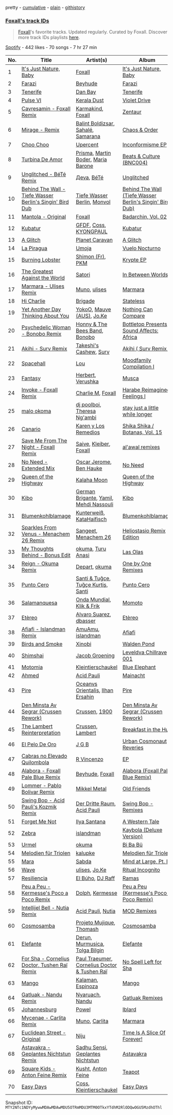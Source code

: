 pretty - [cumulative](/playlists/cumulative/37i9dQZF1DX2Jggz04vUOo.md) - [plain](/playlists/plain/37i9dQZF1DX2Jggz04vUOo) - [githistory](https://github.githistory.xyz/mackorone/spotify-playlist-archive/blob/main/playlists/plain/37i9dQZF1DX2Jggz04vUOo)

### [Foxall's track IDs](https://open.spotify.com/playlist/37i9dQZF1DX2Jggz04vUOo)

> <a href="spotify:artist:3iT6d90Vy630068736OgW8">Foxall</a>'s favorite tracks\. Updated regularly\. Curated by Foxall\. Discover more track IDs playlists <a href="spotify:genre:track\_id">here</a>.

[Spotify](https://open.spotify.com/user/spotify) - 442 likes - 70 songs - 7 hr 27 min

| No. | Title | Artist(s) | Album | Length |
|---|---|---|---|---|
| 1 | [It's Just Nature, Baby](https://open.spotify.com/track/1ZIhUugCmhxWr6yEzx1HFc) | [Foxall](https://open.spotify.com/artist/3iT6d90Vy630068736OgW8) | [It's Just Nature, Baby](https://open.spotify.com/album/2181FqiPENCUAC1DZuRfyb) | 3:51 |
| 2 | [Farazi](https://open.spotify.com/track/6PK2rZ2jf6l6SdtnXgFotD) | [Beyhude](https://open.spotify.com/artist/65orViGnlMcbptdIGceZzo) | [Farazi](https://open.spotify.com/album/4fdLKEjn0PiHGtTVeKbBCF) | 5:10 |
| 3 | [Tenerife](https://open.spotify.com/track/6x1EH4XBaccSlCZzp8c45t) | [Dan Bay](https://open.spotify.com/artist/1E9ev9hZVmtmeFkS3ZAyyw) | [Tenerife](https://open.spotify.com/album/7CI0DdhAT7EJJyK4NEfzEc) | 5:18 |
| 4 | [Pulse VI](https://open.spotify.com/track/2tthSVxYrS6vMRGchANWSL) | [Kerala Dust](https://open.spotify.com/artist/6lK8O3kyFThiTmgowQZGOH) | [Violet Drive](https://open.spotify.com/album/5AACj1zBwmUDLlq9DZ1VJX) | 5:27 |
| 5 | [Cavresamin \- Foxall Remix](https://open.spotify.com/track/7lvZ4DujXfjVYEWhZBKOrm) | [Karmakind](https://open.spotify.com/artist/0567GyFPr2AYNJvUp8ImS3), [Foxall](https://open.spotify.com/artist/3iT6d90Vy630068736OgW8) | [Zentaur](https://open.spotify.com/album/3Ids63v27ACVvHShzYWXIB) | 6:55 |
| 6 | [Mirage \- Remix](https://open.spotify.com/track/5bLWePeHYsfdJwlxCUdHOH) | [Balint Boldizsar](https://open.spotify.com/artist/5xFU79pSKrEpSiTVysdTY3), [Sahalé](https://open.spotify.com/artist/4M7kyBSGHK0aYYjObYeRXZ), [Samarana](https://open.spotify.com/artist/19zCcLLWaZjG45iFFlhvGL) | [Chaos & Order](https://open.spotify.com/album/0WVkMCuDjUiee7OCbeVZas) | 6:02 |
| 7 | [Choo Choo](https://open.spotify.com/track/5QvEgDwNSyPgEkpLNDlnj2) | [Upercent](https://open.spotify.com/artist/7p4uoSR3Hf9jbuDvdJZPZq) | [Inconformisme EP](https://open.spotify.com/album/2g3Xn9WFQDO161ap711YFy) | 7:15 |
| 8 | [Turbina De Amor](https://open.spotify.com/track/4UY0w7Q0btgFOXmkF30KTj) | [Prisma](https://open.spotify.com/artist/29hY8nWTDqkPqK947tjznd), [Martin Boder](https://open.spotify.com/artist/6vHIcNnpRho3aGWWHNzBGw), [Maria Barone](https://open.spotify.com/artist/6OFJC2spJlsWAXGS4lhmJs) | [Beats & Culture \(BNC004\)](https://open.spotify.com/album/73V73BkhSteIKDX25qEgGH) | 4:48 |
| 9 | [Unglitched \- BéTé Remix](https://open.spotify.com/track/1WLTAxanQcgPQmJNSJN15X) | [Дeva](https://open.spotify.com/artist/2wfO6DMEhzft4IfwM1YzEQ), [BéTé](https://open.spotify.com/artist/7HMCyoB6sHalUrXDRoiQB4) | [Unglitched](https://open.spotify.com/album/2TazrwgMouDruGAyYhvUp6) | 6:36 |
| 10 | [Behind The Wall \- Tiefe Wasser Berlin's Singin' Bird Dub](https://open.spotify.com/track/79Cw6dmzpccnxBBeORKGlk) | [Tiefe Wasser Berlin](https://open.spotify.com/artist/1CB3IMXIZ0RJXC9JRrC7x3), [Monvol](https://open.spotify.com/artist/3AbpwdjSWkaLmsXyZhmIFl) | [Behind The Wall \(Tiefe Wasser Berlin's Singin' Bird Dub\)](https://open.spotify.com/album/31xw6C07bXPFoodEmzZQSo) | 5:20 |
| 11 | [Mantola \- Original](https://open.spotify.com/track/34Fwzcj3NGXsBS1IiXdveZ) | [Foxall](https://open.spotify.com/artist/3iT6d90Vy630068736OgW8) | [Badarchin, Vol\. 02](https://open.spotify.com/album/0fJI9pW80m4E4FvlvxamNz) | 6:26 |
| 12 | [Kubatur](https://open.spotify.com/track/1vmZrbwBInR048h5dSuh3t) | [GFDF](https://open.spotify.com/artist/3WPJZqRJt0MNV5GrL8acMH), [Coss](https://open.spotify.com/artist/3YdYc0Ewo5Vpejw0r3dV74), [KYONGPAUL](https://open.spotify.com/artist/4zy5g7xdWMP1adk6zGHeVx) | [Kubatur](https://open.spotify.com/album/1YXgYZ8mjXdPmPkazQ2Ibo) | 6:22 |
| 13 | [A Glitch](https://open.spotify.com/track/3E14RZfj8Wt9WtFdJ0Qj6f) | [Planet Caravan](https://open.spotify.com/artist/1vL80BIxkjefhlD5Gc88r5) | [A Glitch](https://open.spotify.com/album/6SaEmxtunTWm1r2FgcQ5lH) | 6:14 |
| 14 | [La Piragua](https://open.spotify.com/track/41sfxCghJlbnWnql4QEfl7) | [Umoja](https://open.spotify.com/artist/6PuOeFpvcL6TYcRmEJKbdw) | [Vuelo Nocturno](https://open.spotify.com/album/256r81ENnMGjkDukVfuEUP) | 8:38 |
| 15 | [Burning Lobster](https://open.spotify.com/track/142FwsImZ1MZmUnKdY2Jll) | [Shimon \(Fr\)](https://open.spotify.com/artist/3rN9xqLR59j3NAn0VM9rGR), [PKM](https://open.spotify.com/artist/5xmOuNCskJkhnlSV3Qkx3v) | [Krypte EP](https://open.spotify.com/album/6yVPH1OeqeZdIUKN0P6Mc4) | 7:19 |
| 16 | [The Greatest Against the World](https://open.spotify.com/track/1W7L98k9dWdlfknRtLwwHp) | [Satori](https://open.spotify.com/artist/5nri3hyKmKBGAfvjBi0mK0) | [In Between Worlds](https://open.spotify.com/album/58u0GyrkGtVjF2Kgknn9ho) | 5:07 |
| 17 | [Marmara \- Ulises Remix](https://open.spotify.com/track/1siz7XLfnO3tHaytpxoDYb) | [Muno](https://open.spotify.com/artist/1DZGRRvmPsjC8o8F8MwpRe), [ulises](https://open.spotify.com/artist/0YQKl0V9vgk6HeFttX1aTv) | [Marmara](https://open.spotify.com/album/4j0YbHO2ronLXxxVXHEMt2) | 6:06 |
| 18 | [Hi Charlie](https://open.spotify.com/track/0VUlHCJE9PuBcuXax53W2Z) | [Brigade](https://open.spotify.com/artist/01fvPLDc345ENWorJWLqV4) | [Stateless](https://open.spotify.com/album/31m9s1EjPMS3G9jvfhqngm) | 5:29 |
| 19 | [Yet Another Day Thinking About You](https://open.spotify.com/track/3tkSTbgygIKhand5G6JzsS) | [YokoO](https://open.spotify.com/artist/45fzhLbHZdBIgOGQT6M5zr), [Mauve \(AUS\)](https://open.spotify.com/artist/7rvE5oeBS2tH0JG9W8EfcJ), [Jo.Ke](https://open.spotify.com/artist/0RKP3F2s1SHvGpckHuW4S7) | [Nothing Can Compare](https://open.spotify.com/album/2onkqde1tTtuKW7bFWjt2z) | 5:49 |
| 20 | [Psychedelic Woman \- Bonobo Remix](https://open.spotify.com/track/2rAZqJ3uiy2jczTafnKP7y) | [Honny & The Bees Band](https://open.spotify.com/artist/0YBnqkQh876CwPLtT9XX69), [Bonobo](https://open.spotify.com/artist/0cmWgDlu9CwTgxPhf403hb) | [Bottletop Presents Sound Affects: Africa](https://open.spotify.com/album/0xnN5NfLE5Gc3YgzEhgXbT) | 4:26 |
| 21 | [Akihi \- Surv Remix](https://open.spotify.com/track/7L43S5tAvwiFfAM10FqKGJ) | [Takeshi's Cashew](https://open.spotify.com/artist/6Fz85Ih5XufwQ1TH4s0pHA), [Surv](https://open.spotify.com/artist/2DMOI9FmfrkEXFPLPUi6TQ) | [Akihi \( Surv Remix \)](https://open.spotify.com/album/5lRNzBB5ZwBYtsJcEK4r1a) | 5:09 |
| 22 | [Spacehall](https://open.spotify.com/track/2qXWBjO9BNVURgc9tDJwmS) | [Lou](https://open.spotify.com/artist/7l9DjVOhlzTmBhCLW8Q2we) | [Moodfamily Compilation I](https://open.spotify.com/album/6RdWrH7iwLePIhmksv1CwA) | 7:18 |
| 23 | [Fantasy](https://open.spotify.com/track/22fM5ewOY0suVq5teDadG0) | [Herbert](https://open.spotify.com/artist/6wXFUcaG7779tb1Ok72GBn), [Verushka](https://open.spotify.com/artist/5StY3t09rFBGADeZbkVyOC) | [Musca](https://open.spotify.com/album/2yTDyn7SlB2yOP4CkDbHfn) | 6:27 |
| 24 | [Invoke \- Foxall Remix](https://open.spotify.com/track/00Sr5lqLJTTCljeQDxlj1P) | [Charlie M](https://open.spotify.com/artist/3D3Sgu0PXIAjode80WTFSb), [Foxall](https://open.spotify.com/artist/3iT6d90Vy630068736OgW8) | [Harabe Reimagined Feelings I](https://open.spotify.com/album/0TCG4mBXErYlDn65LYQujb) | 5:51 |
| 25 | [malo okoma](https://open.spotify.com/track/7jyerdQJniWpmwzUHK6jRN) | [dj poolboi](https://open.spotify.com/artist/3uL9a8QRwQ6J8Sc7NYK7oJ), [Theresa Ng'ambi](https://open.spotify.com/artist/1HhaUK3JlqgSpQ4noxzCHI) | [stay just a little while longer](https://open.spotify.com/album/4FPI3gc0lcxgRLoHHKdsRf) | 5:56 |
| 26 | [Canario](https://open.spotify.com/track/12KVTzqgU558xqkpsywKex) | [Karen y Los Remedios](https://open.spotify.com/artist/6uSvvhlipeAh7lrqB9VTmv) | [Shika Shika / Botanas, Vol\. 15](https://open.spotify.com/album/6tFwiVNeI7Pdut9sWkgCXW) | 4:09 |
| 27 | [Save Me From The Night \- Foxall Remix](https://open.spotify.com/track/0T13z4GtvB89z7cmIIIRnu) | [Saive](https://open.spotify.com/artist/66sSc9LMhJkUdiEu7LTytJ), [Kleiber](https://open.spotify.com/artist/0pUIfTg8Yri3rNrQgIk3mp), [Foxall](https://open.spotify.com/artist/3iT6d90Vy630068736OgW8) | [al'awal remixes](https://open.spotify.com/album/5dOXG5sIPoeuR1ZvrYUoEE) | 6:26 |
| 28 | [No Need \- Extended Mix](https://open.spotify.com/track/2RsGdqXD8drtHXtADOi4cX) | [Oscar Jerome](https://open.spotify.com/artist/39cDMNnxwjrKJE1dyt47jh), [Ben Hauke](https://open.spotify.com/artist/1aBDI4nH6OfAkNyUX08O2V) | [No Need](https://open.spotify.com/album/49mIMP2fA3LBEoAYrHeJdZ) | 6:02 |
| 29 | [Queen of the Highway](https://open.spotify.com/track/0yMkBK3Mfe6zRZnqEAm30B) | [Kalaha Moon](https://open.spotify.com/artist/5ZzHOBBOXZdhypyaffUrJG) | [Queen of the Highway](https://open.spotify.com/album/2GC1gz92bTF1lDg1ttMjql) | 7:52 |
| 30 | [Kibo](https://open.spotify.com/track/3VTs1ASLxxTxeUliy3b6WZ) | [German Brigante](https://open.spotify.com/artist/2h7fN6KOZVgWQ39sYK0jJm), [Yamil](https://open.spotify.com/artist/28ZgRJOXwmLwPRppMCcLWS), [Mehdi Nassouli](https://open.spotify.com/artist/3oK06jAg9UUaNpQQHh1lJJ) | [Kibo](https://open.spotify.com/album/07rIx4Wwx3tN3jrlXTCSB3) | 6:19 |
| 31 | [Blumenkohlblamage](https://open.spotify.com/track/6q90JN9AhYNeZiuZfGiiCA) | [Kunterweiß](https://open.spotify.com/artist/5rJytJvZcTf6yVIw6BxWNe), [KataHaifisch](https://open.spotify.com/artist/5uxsA8TNcq5vK2cBBd0srM) | [Blumenkohlblamage](https://open.spotify.com/album/711PTniRZl5mv6wdbqcuWq) | 7:00 |
| 32 | [Sparkles From Venus \- Menachem 26 Remix](https://open.spotify.com/track/7iznuWs20ZV3D5EiBzNwUC) | [Sangeet](https://open.spotify.com/artist/2lvEKcQtOdHfHhWNjDTTvl), [Menachem 26](https://open.spotify.com/artist/24YsFyswWUJYWZOi5BQ6tJ) | [Heliostasio Remix Edition](https://open.spotify.com/album/026n4zlvKluvWoNhxAvjtL) | 7:33 |
| 33 | [My Thoughts Behind \- Bonus Edit](https://open.spotify.com/track/4gQ7E8Nq524pnCrOo2P2R4) | [okuma](https://open.spotify.com/artist/5KxadtK47w9IzFK0V4O38Q), [Turu Anasi](https://open.spotify.com/artist/1HKyZXQv90cYQtoZQDya0d) | [Las Olas](https://open.spotify.com/album/0WWOKXbL7BI5Tp85ugvdSp) | 8:13 |
| 34 | [Reign \- Okuma Remix](https://open.spotify.com/track/07ysv62qaOQmIEIvcIX2Wr) | [Depart](https://open.spotify.com/artist/5Mqcuj649T5GFhMGlaNGHy), [okuma](https://open.spotify.com/artist/5KxadtK47w9IzFK0V4O38Q) | [One by One Remixes](https://open.spotify.com/album/2VFxjPMUpN6n2aU8UdN4Ap) | 7:11 |
| 35 | [Punto Cero](https://open.spotify.com/track/7i650ozZjXNUNT1AFqxAI4) | [Santi & Tuğçe](https://open.spotify.com/artist/437O1jQdyOOhIS1M41xQaC), [Tuğçe Kurtiş](https://open.spotify.com/artist/5cYodhg1fZFGKqCQmgNlZf), [Santi](https://open.spotify.com/artist/3y89DR1J1RB96pJUByabwi) | [Punto Cero](https://open.spotify.com/album/3myUaKhlvdBmSQlKxYugTQ) | 8:42 |
| 36 | [Salamanquesa](https://open.spotify.com/track/2g0DEj8yNoDmh5BjNg5kcw) | [Onda Mundial](https://open.spotify.com/artist/5c5oay9VCy0a9RzFw1S8Dp), [Klik & Frik](https://open.spotify.com/artist/56P5wn7V6w46OyYV9vS5jC) | [Momoto](https://open.spotify.com/album/3cThlPotjMGdTYVj77PXpA) | 7:07 |
| 37 | [Etèreo](https://open.spotify.com/track/2zvaBjNVbQg6AK2aAIRhrN) | [Alvaro Suarez](https://open.spotify.com/artist/6zfwxQQjoCU9uSsrwckyZv), [dbasser](https://open.spotify.com/artist/5psF4RFR5m6MyLC7whUI2b) | [Etèreo](https://open.spotify.com/album/1smB9aYNSh87eIwHnWZjdo) | 7:36 |
| 38 | [Afiafi \- Islandman Remix](https://open.spotify.com/track/38AhDHElViAYUjbP7x1byB) | [AmuAmu](https://open.spotify.com/artist/7GzNbtoPAo9kVJbBG2eSlz), [islandman](https://open.spotify.com/artist/3So3vlAfrEh2FbpvG7sxO4) | [Afiafi](https://open.spotify.com/album/4AR7PXF4hQE7uExigOkvw0) | 5:28 |
| 39 | [Birds and Smoke](https://open.spotify.com/track/6gFvgBSlJFjC4pswZJKSx6) | [Xinobi](https://open.spotify.com/artist/1w7cucUEPR1Yq9g03g6T8m) | [Walden Pond](https://open.spotify.com/album/5yS2vHJXAfLwUNYmuJ556C) | 6:08 |
| 40 | [Shimshai](https://open.spotify.com/track/1UDOAT7TcqHBdzUYJ0GR41) | [Jacob Groening](https://open.spotify.com/artist/4Mlxc3DHm3Qr5XTaEXHT6f) | [Leveldva Chillrave 001](https://open.spotify.com/album/3GXsWafBNGymgP4C9vkwKn) | 6:16 |
| 41 | [Motomia](https://open.spotify.com/track/2CLcXhe2ubLjrTG6WpG9nu) | [Kleintierschaukel](https://open.spotify.com/artist/1IaccfV9FzIR8Iax4cZ5Fn) | [Blue Elephant](https://open.spotify.com/album/0irAg4UtiiPuIuw3MDmcF4) | 6:43 |
| 42 | [Ahmed](https://open.spotify.com/track/1rIxb5rv6BUWXT6xmLt91x) | [Acid Pauli](https://open.spotify.com/artist/3LHqODf1hGAgZ5LTw1Gf4C) | [Mainacht](https://open.spotify.com/album/1iPW3GbDkNYheqeyWjMDn8) | 6:48 |
| 43 | [Pire](https://open.spotify.com/track/7eSZ01vwRY59uAzGt5V3lP) | [Oceanvs Orientalis](https://open.spotify.com/artist/3gNEIgLeknpwkNViU8WAhg), [Ilhan Ersahin](https://open.spotify.com/artist/5aweKNLI0ZyI48q5TmoCxT) | [Pire](https://open.spotify.com/album/2mjxQEUX5uXMyHPMd0UHXC) | 7:43 |
| 44 | [Den Minsta Av Segrar \(Crussen Rework\)](https://open.spotify.com/track/264CKaSa289MXeBkLfvMZi) | [Crussen](https://open.spotify.com/artist/79OTUKSZMGMmmR32RWG2ig), [1900](https://open.spotify.com/artist/4mUmj1CkLfQkngLUuXsM7D) | [Den Minsta Av Segrar \(Crussen Rework\)](https://open.spotify.com/album/23nuTUL7RfoLeQPvrxsWXE) | 5:25 |
| 45 | [The Lambert Reinterpretation](https://open.spotify.com/track/3KbNkAfxsv9ZcfZLSjv3FH) | [Crussen](https://open.spotify.com/artist/79OTUKSZMGMmmR32RWG2ig), [Lambert](https://open.spotify.com/artist/6pSQcy8935ABNiK2qOpOlK) | [Breakfast in the Hut](https://open.spotify.com/album/0S7AgQAIqLBwcScR4JE2Gq) | 5:49 |
| 46 | [El Pelo De Oro](https://open.spotify.com/track/6QCXyaMzQNMdS8W7CFEsW7) | [J G B](https://open.spotify.com/artist/27FeHe23RpMUBcll7ABPD1) | [Urban Cosmonaut Reveries](https://open.spotify.com/album/5j6v7TGXqQnxAo5njwHXUd) | 4:55 |
| 47 | [Cabras no Elevado Quilombola](https://open.spotify.com/track/3cSdiaevRvnmpiD6Z556GB) | [R Vincenzo](https://open.spotify.com/artist/60s8SE3Mr3oRVBOrLgi4vT) | [EP](https://open.spotify.com/album/0UeipqzhRd8Vvu94cTx7E5) | 7:10 |
| 48 | [Alabora \- Foxall Pale Blue Remix](https://open.spotify.com/track/3VrcaX1j7kSZpcE55vigoZ) | [Beyhude](https://open.spotify.com/artist/65orViGnlMcbptdIGceZzo), [Foxall](https://open.spotify.com/artist/3iT6d90Vy630068736OgW8) | [Alabora \(Foxall Pale Blue Remix\)](https://open.spotify.com/album/2R2n2rPaFTtO7mt8fXvbBH) | 7:50 |
| 49 | [Lommer \- Pablo Bolivar Remix](https://open.spotify.com/track/4kQ8zdvQQ4fjyy5eYekALj) | [Mikkel Metal](https://open.spotify.com/artist/0q1Nx41aWpZqanF9sK0O9A) | [Old Friends](https://open.spotify.com/album/3pBIw5dSdAnih7fvKCk3pF) | 8:49 |
| 50 | [Swing Bop \- Acid Pauli's Kozmik Remix](https://open.spotify.com/track/0sOAu98MokefgnJgUQwTOf) | [Der Dritte Raum](https://open.spotify.com/artist/5RZGHff3PE1rPUKOpDIqaO), [Acid Pauli](https://open.spotify.com/artist/3LHqODf1hGAgZ5LTw1Gf4C) | [Swing Bop \- Remixes](https://open.spotify.com/album/15qzUlJHFD9SDE3kE8r3nq) | 8:00 |
| 51 | [Forget Me Not](https://open.spotify.com/track/2QhE4C2nl81K0rB8FkBIxs) | [Ilya Santana](https://open.spotify.com/artist/17d7B3Sa8rMfouwv0PzHp4) | [A Western Tale](https://open.spotify.com/album/6axd4LB3Sl9qK6khEG3j3w) | 5:23 |
| 52 | [Zebra](https://open.spotify.com/track/0Xeihvze3TQMpho3IW1Tu3) | [islandman](https://open.spotify.com/artist/3So3vlAfrEh2FbpvG7sxO4) | [Kaybola \(Deluxe Version\)](https://open.spotify.com/album/1zqTrfdQyPehpQFeowfgIm) | 6:46 |
| 53 | [Urmel](https://open.spotify.com/track/5SvozsO8hjZXaM4GZPZl4Q) | [okuma](https://open.spotify.com/artist/5KxadtK47w9IzFK0V4O38Q) | [Bi Ba Bü](https://open.spotify.com/album/45qxQ2ACnkIlrWy9UY1HqN) | 7:49 |
| 54 | [Melodien für Triolen](https://open.spotify.com/track/7h2d1N9U9JZGYAJiQRREIi) | [kalupke](https://open.spotify.com/artist/0cIvZxLLintmeKg65N08be) | [Melodien für Triolen](https://open.spotify.com/album/7onLHz8y0jAgY4SyG420eq) | 6:05 |
| 55 | [Mara](https://open.spotify.com/track/4CQzQYR534bYkZMFGWygWy) | [Sabda](https://open.spotify.com/artist/3FGyFRh2QtwZjgq3wrDbB9) | [Mind at Large, Pt\. I](https://open.spotify.com/album/0Opr1WBZu6gL4wAlYF6SYl) | 6:38 |
| 56 | [Wave](https://open.spotify.com/track/2oXcyOjlXeYGxuYd94Xx6V) | [ulises](https://open.spotify.com/artist/0YQKl0V9vgk6HeFttX1aTv), [Jo.Ke](https://open.spotify.com/artist/0RKP3F2s1SHvGpckHuW4S7) | [Ritual Incognito](https://open.spotify.com/album/3GtAg5zcPLMx2eaGAQMSms) | 3:57 |
| 57 | [Resiliencia](https://open.spotify.com/track/590gL4Fk4eHhLazuvVefLn) | [El Búho](https://open.spotify.com/artist/1I7FVmvisCtSFzmm87mbLR), [DJ Raff](https://open.spotify.com/artist/1yBSX25jjXRF6KqAKGygy2) | [Ramas](https://open.spotify.com/album/2s61LZqkxTwh3PNMxO6mYX) | 4:49 |
| 58 | [Peu a Peu \- Kermesse's Poco a Poco Remix](https://open.spotify.com/track/1icYndZsVkgF7FqQ9tAZ57) | [Dolph](https://open.spotify.com/artist/1Xw4E3IabrEFoiT1o4vJB1), [Kermesse](https://open.spotify.com/artist/6DPQIFnbvlnYf0QozkfiPw) | [Peu a Peu \(Kermesse's Poco a Poco Remix\)](https://open.spotify.com/album/25JvwwAWofb0OWsBmaZ6Xe) | 5:10 |
| 59 | [Intellijel Bell \- Nutia Remix](https://open.spotify.com/track/5WDCdwgh4eTxlF3YXWKUrc) | [Acid Pauli](https://open.spotify.com/artist/3LHqODf1hGAgZ5LTw1Gf4C), [Nutia](https://open.spotify.com/artist/66znpbIBZzFtvn4iqGh2Lp) | [MOD Remixes](https://open.spotify.com/album/5k8QthOlc9CTW0TFAxkSkU) | 6:29 |
| 60 | [Cosmosamba](https://open.spotify.com/track/19VtJkoau2GFsmMFeP4faP) | [Projeto Mujique](https://open.spotify.com/artist/7ygEGVpG4Y6WtOMV5iTzlN), [Thomash](https://open.spotify.com/artist/2NVvuhg7tKjsMeFfv8JQiQ) | [Cosmosamba](https://open.spotify.com/album/2IkOJqiLz0FEsVqoCi0ItM) | 7:56 |
| 61 | [Elefante](https://open.spotify.com/track/02yNOCdIFQ227lXa15JcoC) | [Derun](https://open.spotify.com/artist/7DaUdudIwcfgSzFJX1VEVo), [Murmusica](https://open.spotify.com/artist/7jdrU9OQr55FHQVztoanvY), [Tolga Bilgin](https://open.spotify.com/artist/2n0mROXhyTtUEk8cb8Fyck) | [Elefante](https://open.spotify.com/album/7Gpe9w3QcW4f8mPGFvtXWt) | 5:48 |
| 62 | [For Sha \- Cornelius Doctor, Tushen Raï Remix](https://open.spotify.com/track/4nGVNUxLgbE5U1QQMb79Ye) | [Paul Traeumer](https://open.spotify.com/artist/6QtYRtIKQPKhChX5ZKAD5C), [Cornelius Doctor & Tushen Raï](https://open.spotify.com/artist/1j2w2mPCYgklKXKy0u3wTq) | [No Spell Left for Sha](https://open.spotify.com/album/07emdGDEqUTrVUcazED7hp) | 6:56 |
| 63 | [Mango](https://open.spotify.com/track/1K0x7b9eFfhXy348hdOBRD) | [Kalaman](https://open.spotify.com/artist/2x9Tz0FYWRix00sWgamS4L), [Espinoza](https://open.spotify.com/artist/57DFN6UryjVpBcJrgmOg6n) | [Mango](https://open.spotify.com/album/4z7Z8H5ZBi1T2XFvC8J9m8) | 6:37 |
| 64 | [Gatluak \- Nandu Remix](https://open.spotify.com/track/4V0jgQL7DCdEtbRlBteYJJ) | [Nyaruach](https://open.spotify.com/artist/6kpYdtbD0QinjBcwkxLPm3), [Nandu](https://open.spotify.com/artist/5Kf73Whb7MShPJMFlvv8k0) | [Gatluak Remixes](https://open.spotify.com/album/1xj2pQVh1YAUaVqB8Bcw2C) | 6:20 |
| 65 | [Johannesburg](https://open.spotify.com/track/4k8KRqfMhT8ubZVEeCf2iB) | [Powel](https://open.spotify.com/artist/7lswylDlldiV65bPXGD46m) | [Iblard](https://open.spotify.com/album/38rQXjQuFgPyuTKQkXjQSB) | 5:56 |
| 66 | [Mycenae \- Carlita Remix](https://open.spotify.com/track/2T22nWREUBFOq3qcO2ZWUE) | [Muno](https://open.spotify.com/artist/1DZGRRvmPsjC8o8F8MwpRe), [Carlita](https://open.spotify.com/artist/1GVbOnrND8b3eh2JZ4opw8) | [Marmara](https://open.spotify.com/album/4j0YbHO2ronLXxxVXHEMt2) | 5:52 |
| 67 | [Euclidean Street \- Original](https://open.spotify.com/track/3IeXLigXtq8Jbnd4javTeK) | [Niju](https://open.spotify.com/artist/52gcfKJpAGFdUkSVS6jSV4) | [Time Is A Slice Of Forever!](https://open.spotify.com/album/3BUhB5WbgjXMFJgKwdgf0M) | 8:19 |
| 68 | [Astavakra \- Geplantes Nichtstun Remix](https://open.spotify.com/track/18Y1f4WipC4rSbqSwJVK3Q) | [Sadhu Sensi](https://open.spotify.com/artist/3Muhm9HEowEpdC0i6NuW3P), [Geplantes Nichtstun](https://open.spotify.com/artist/6vCpbHKaBgPOO7cPkUTeuU) | [Astavakra](https://open.spotify.com/album/6nXqjScdYdwZXTnllV4XC7) | 7:04 |
| 69 | [Square Kids \- Anton Feine Remix](https://open.spotify.com/track/0efhQX2ijD72A4XHd43eRc) | [Kusht](https://open.spotify.com/artist/1GLyo3Rp9NTc8bJa65xLXg), [Anton Feine](https://open.spotify.com/artist/2IxXoB8qwqS9uwl3z1zt3o) | [Teapot](https://open.spotify.com/album/7vOUJ6FIStKWKhDwiJTbhV) | 6:31 |
| 70 | [Easy Days](https://open.spotify.com/track/1qKOZtqBV8W0je2pPSpOzA) | [Coss](https://open.spotify.com/artist/3YdYc0Ewo5Vpejw0r3dV74), [Kleintierschaukel](https://open.spotify.com/artist/1IaccfV9FzIR8Iax4cZ5Fn) | [Easy Days](https://open.spotify.com/album/69vUFvbVj2b7oabEiP6h4d) | 5:39 |

Snapshot ID: `MTY2NTc1NDYyMywwMDAwMDAwMDU5OTRmMDU3MTM0OTkxYTdhM2RlODQwOGU5MzdhOThl`
